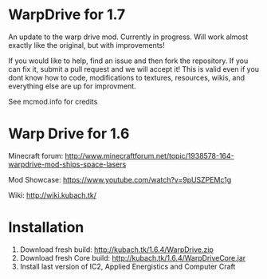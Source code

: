 WarpDrive for 1.7
=========


An update to the warp drive mod. Currently in progress.
Will work almost exactly like the original, but with improvements!


If you would like to help, find an issue and then fork the repository. If you can fix it, submit a pull request and we will accept it! This is valid even if you dont know how to code, modifications to textures, resources, wikis, and everything else are up for improvment.

See mcmod.info for credits






Warp Drive for 1.6
=====================

Minecraft forum:
   http://www.minecraftforum.net/topic/1938578-164-warpdrive-mod-ships-space-lasers
   
Mod Showcase:
   https://www.youtube.com/watch?v=9pUSZPEMc1g
   
Wiki:
   http://wiki.kubach.tk/

Installation
============
1. Download fresh build: http://kubach.tk/1.6.4/WarpDrive.zip
2. Download fresh Core build: http://kubach.tk/1.6.4/WarpDriveCore.jar
3. Install last version of IC2, Applied Energistics and Computer Craft
